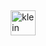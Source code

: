 <div style="display: flex; flex-wrap: wrap;"> <a href="https://github.com/klein"><img src="https://github.com/klein.png?size=40" alt="klein" title="klein" width="40" height="40" style="margin: 5px;" onerror="this.src='https://github.com/avatars/u/0'"></a></div>
